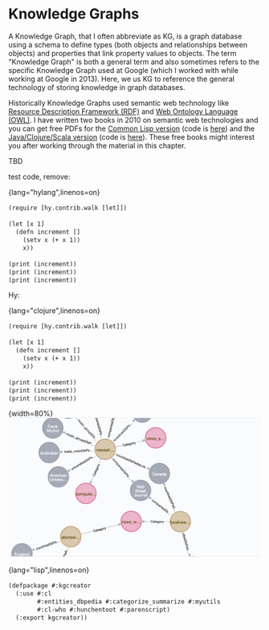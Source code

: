 # Knowledge Graphs

A Knowledge Graph, that I often abbreviate as KG, is a graph database using a schema to define types (both objects and relationships between objects) and properties that link property values to objects. The term "Knowledge Graph" is both a general term and also sometimes refers to the specific Knowledge Graph used at Google (which I worked with while working at Google in 2013). Here, we us KG to reference the general technology of storing knowledge in graph databases.

Historically Knowledge Graphs used semantic web technology like [Resource Description Framework (RDF)](https://en.wikipedia.org/wiki/Resource_Description_Framework) and [Web Ontology Language (OWL)](https://en.wikipedia.org/wiki/Web_Ontology_Language). I have written two books in 2010 on semantic web technologies and you can get free PDFs for the [Common Lisp version](http://markwatson.com/opencontentdata/book_lisp.pdf) (code is [here](https://github.com/mark-watson/lisp_practical_semantic_web)) and the [Java/Clojure/Scala version](http://markwatson.com/opencontentdata/book_java.pdf) (code is [here](https://github.com/mark-watson/java_practical_semantic_web)). These free books might interest you after working through the material in this chapter.

TBD

test code, remove:

{lang="hylang",linenos=on}
~~~~~~~~
(require [hy.contrib.walk [let]])

(let [x 1]
  (defn increment []
    (setv x (+ x 1))
    x))

(print (increment))
(print (increment))
(print (increment))
~~~~~~~~

Hy:

{lang="clojure",linenos=on}
~~~~~~~~
(require [hy.contrib.walk [let]])

(let [x 1]
  (defn increment []
    (setv x (+ x 1))
    x))

(print (increment))
(print (increment))
(print (increment))
~~~~~~~~



{width=80%}
![Part of a Knowledge Graph shown in Neo4j web application console](images/neo4j.jpg)

{lang="lisp",linenos=on}
~~~~~~~~
(defpackage #:kgcreator
  (:use #:cl
        #:entities_dbpedia #:categorize_summarize #:myutils
        #:cl-who #:hunchentoot #:parenscript)
  (:export kgcreator))
~~~~~~~~
